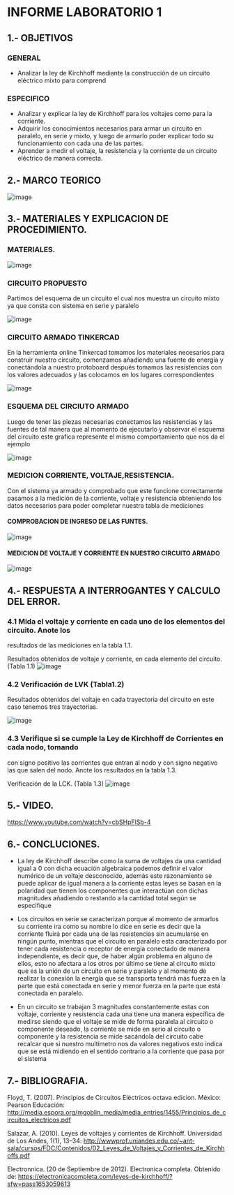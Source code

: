#  INFORME LABORATORIO 1

## 1.- OBJETIVOS
### GENERAL
- Analizar la ley de Kirchhoff mediante la construcción de un circuito eléctrico mixto para comprend

### ESPECIFICO

- Analizar y explicar la ley de Kirchhoff para los voltajes como para la corriente. 
- Adquirir los conocimientos necesarios para armar un circuito en paralelo, en serie y mixto, y luego de armarlo poder explicar todo su funcionamiento con cada una de las partes. 
- Aprender a medir el voltaje, la resistencia y la corriente de un circuito eléctrico de manera correcta. 

## 2.- MARCO TEORICO

![image](https://user-images.githubusercontent.com/105298935/169536253-122a524e-f4bf-4f37-a4e4-7dc5fed77574.png)

## 3.- MATERIALES Y EXPLICACION DE PROCEDIMIENTO.

### MATERIALES.

![image](https://user-images.githubusercontent.com/105298935/169551997-ea4dd17b-9aa4-4515-a041-f86cd7d1a0a9.png)

### CIRCUITO PROPUESTO

Partimos del esquema de un circuito el cual nos muestra un circuito mixto ya que consta con sistema en serie y paralelo

![image](https://user-images.githubusercontent.com/105298935/169549809-18b2a6dc-e501-4061-a2a6-1b38ad6df0f2.png)

### CIRCUITO ARMADO TINKERCAD
En la herramienta online Tinkercad tomamos los materiales necesarios para construir nuestro circuito, comenzamos añadiendo una fuente de energía y conectándola a nuestro protoboard después tomamos las resistencias con los valores adecuados y las colocamos en los lugares correspondientes

![image](https://user-images.githubusercontent.com/105298935/169551471-4aee1c6d-14c8-4acd-94e2-3f1322218c80.png)
 
### ESQUEMA DEL CIRCIUTO ARMADO
Luego de tener las piezas necesarias conectamos las resistencias y las fuentes de tal manera que al momento de ejecutarlo y observar el esquema del circuito este grafica represente el mismo comportamiento que nos da el ejemplo

![image](https://user-images.githubusercontent.com/105298935/169551567-e39f6364-6b79-45b7-b490-bc40fd0bf6bd.png)

###  MEDICION CORRIENTE, VOLTAJE,RESISTENCIA.
Con el sistema ya armado y comprobado que este funcione correctamente pasamos a la medición de la corriente, voltaje y resistencia obteniendo los datos necesarios para poder completar nuestra tabla de mediciones  

#### COMPROBACION DE INGRESO DE LAS FUNTES.

![image](https://user-images.githubusercontent.com/105298935/169554729-b044d475-d54b-4bb2-9fe1-4c271eb2690a.png)

#### MEDICION DE VOLTAJE Y CORRIENTE EN NUESTRO CIRCUITO ARMADO

![image](https://user-images.githubusercontent.com/105298935/169554954-77c7178c-8203-45d7-b93a-e345d42c4e6d.png)

## 4.- RESPUESTA A INTERROGANTES Y CALCULO DEL ERROR.
### 4.1 Mida el voltaje y corriente en cada uno de los elementos del circuito. Anote los
resultados de las mediciones en la tabla 1.1.

Resultados obtenidos de voltaje y corriente, en cada elemento del circuito. (Tabla 1.1)
![image](https://user-images.githubusercontent.com/105298935/169573399-bb690da0-507a-4068-8b53-4bc092af643f.png)


### 4.2 Verificación de LVK (Tabla1.2)

Resultados obtenidos del voltaje en cada trayectoria del circuito en este caso tenemos tres trayectorias.

![image](https://user-images.githubusercontent.com/105298935/170625169-8b248966-30c7-4f66-9b9b-de8c8e5ae55a.png)


### 4.3 Verifique si se cumple la Ley de Kirchhoff de Corrientes en cada nodo, tomando
con signo positivo las corrientes que entran al nodo y con signo negativo las que salen
del nodo. Anote los resultados en la tabla 1.3.

Verificación de la LCK. (Tabla 1.3)
![image](https://user-images.githubusercontent.com/105298935/169572989-7211a1ee-6c74-47ae-be45-1d892b90f81a.png)


## 5.- VIDEO.

https://www.youtube.com/watch?v=cbSHpFlSb-4


## 6.- CONCLUCIONES.
- La  ley de Kirchhoff describe como la suma de voltajes da una cantidad igual a 0 con dicha ecuación algebraica podemos definir el valor numérico de un voltaje desconocido, además este razonamiento se puede aplicar de igual manera a la corriente estas leyes se basan en la polaridad que tienen los componentes que interactúan con dichas magnitudes añadiendo o restando a la cantidad total según se especifique

- Los circuitos en serie se caracterizan porque al momento de armarlos su corriente ira como su nombre lo dice en serie es decir que la corriente fluirá por cada una de las resistencias sin acumularse en ningún punto, mientras que el circuito en paralelo esta caracterizado por tener cada resistencia o receptor de energía conectado de manera independiente, es decir que, de haber algún problema en alguno de ellos, esto no afectara a los otros por último se tiene al circuito mixto que es la unión de un circuito en serie y paralelo y al momento de realizar la conexión la energía que se transporta tendrá más fuerza en la parte que está conectada en serie y menor fuerza en la parte que está conectada en paralelo.

- En un circuito se trabajan 3 magnitudes constantemente estas con voltaje, corriente y resistencia cada una tiene una manera específica de medirse siendo que el voltaje se mide de forma paralela al circuito o componente deseado, la corriente se mide en serio al circuito o componente y la resistencia se mide sacándola del circuito cabe recalcar que si nuestro multímetro nos da valores negativos esto indica que se está midiendo en el sentido contrario a la corriente que pasa por el sistema 






## 7.- BIBLIOGRAFIA.

Floyd, T. (2007). Principios de Circuitos Eléctricos octava edicion. México: Pearson Educación: http://media.espora.org/mgoblin_media/media_entries/1455/Principios_de_circuitos_electricos.pdf

Salazar, A. (2010). Leyes de voltajes y corrientes de Kirchhoff. Universidad de Los Andes, 1(1), 13–34: 
http://wwwprof.uniandes.edu.co/~ant-sala/cursos/FDC/Contenidos/02_Leyes_de_Voltajes_y_Corrientes_de_Kirchhoffs.pdf

Electronnica. (20 de Septiembre de 2012). Electronica completa. Obtenido de: 
https://electronicacompleta.com/leyes-de-kirchhoff/?sfw=pass1653059613





